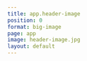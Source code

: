 ```yaml
---
title: app.header-image
position: 0
format: big-image
page: app
image: header-image.jpg
layout: default
---
```


